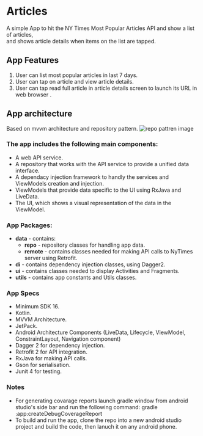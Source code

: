 # Articles

A simple App to	hit	the	NY Times	Most	Popular	Articles	API	and	show	a	list	of	articles,	
and	shows article	details	when	items	on the	list	are	tapped.


## App Features
1. User can list most popular articles in last 7 days.
2. User can tap on article and view article details.
3. User can tap read full article in article details screen to launch its URL in web browser .

## App architecture
Based on mvvm architecture and repository pattern.
![repo pattren image](https://developer.android.com/topic/libraries/architecture/images/final-architecture.png)
### The app includes the following main components:
 
* A web API service.
* A repository that works with the API service to provide a unified data interface.
* A dependacy injection framework to handly the services and ViewModels creation and injection.
* ViewModels that provide data specific to the UI using RxJava and LiveData.
* The UI, which shows a visual representation of the data in the ViewModel.

### App Packages:
* **data** - contains:
  * **repo** -  repository classes for handling app data.
  * **remote** - contains classes needed for making API calls to NyTimes server using Retrofit.
* **di** - contains dependency injection classes, using Dagger2.
* **ui** - contains classes needed to display Activities and Fragments.
* **utils** - contains app constants and Utils classes.


### App Specs
* Minimum SDK 16.
* Kotlin.
* MVVM Architecture.
* JetPack.
* Android Architecture Components (LiveData, Lifecycle, ViewModel, ConstraintLayout, Navigation component)
* Dagger 2 for dependency injection.
* Retrofit 2 for API integration.
* RxJava for making API calls.
* Gson for serialisation.
* Junit 4 for testing.

### Notes 
* For generating covarage reports launch gradle window from android studio's side bar and run the following command:
   gradle :app:createDebugCoverageReport
* To build and run the app, clone the repo into a new android studio project and build the code, then lanuch it on any android phone.

